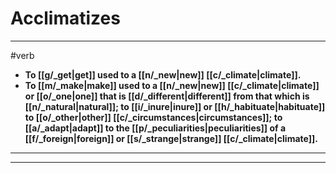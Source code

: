 # Acclimatizes
---
#verb
- **To [[g/_get|get]] used to a [[n/_new|new]] [[c/_climate|climate]].**
- **To [[m/_make|make]] used to a [[n/_new|new]] [[c/_climate|climate]] or [[o/_one|one]] that is [[d/_different|different]] from that which is [[n/_natural|natural]]; to [[i/_inure|inure]] or [[h/_habituate|habituate]] to [[o/_other|other]] [[c/_circumstances|circumstances]]; to [[a/_adapt|adapt]] to the [[p/_peculiarities|peculiarities]] of a [[f/_foreign|foreign]] or [[s/_strange|strange]] [[c/_climate|climate]].**
---
---
